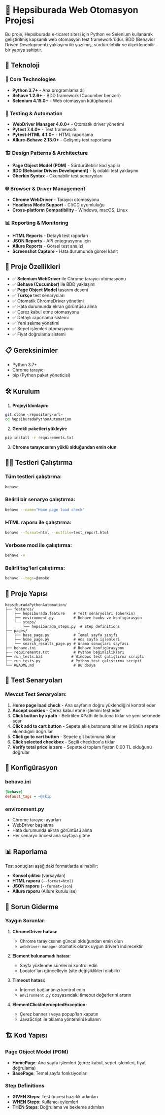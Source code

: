 # 🛒 Hepsiburada Web Otomasyon Projesi

Bu proje, Hepsiburada e-ticaret sitesi için Python ve Selenium kullanarak geliştirilmiş kapsamlı web otomasyon test framework'üdür. BDD (Behavior Driven Development) yaklaşımı ile yazılmış, sürdürülebilir ve ölçeklenebilir bir yapıya sahiptir.

## 🚀 Teknoloji

### 🐍 **Core Technologies**
- **Python 3.7+** - Ana programlama dili
- **Behave 1.2.6+** - BDD framework (Cucumber benzeri)
- **Selenium 4.15.0+** - Web otomasyon kütüphanesi

### 🧪 **Testing & Automation**
- **WebDriver Manager 4.0.0+** - Otomatik driver yönetimi
- **Pytest 7.4.0+** - Test framework
- **Pytest-HTML 4.1.0+** - HTML raporlama
- **Allure-Behave 2.13.0+** - Gelişmiş test raporlama

### 🏗️ **Design Patterns & Architecture**
- **Page Object Model (POM)** - Sürdürülebilir kod yapısı
- **BDD (Behavior Driven Development)** - İş odaklı test yaklaşımı
- **Gherkin Syntax** - Okunabilir test senaryoları

### 🌐 **Browser & Driver Management**
- **Chrome WebDriver** - Tarayıcı otomasyonu
- **Headless Mode Support** - CI/CD uyumluluğu
- **Cross-platform Compatibility** - Windows, macOS, Linux

### 📊 **Reporting & Monitoring**
- **HTML Reports** - Detaylı test raporları
- **JSON Reports** - API entegrasyonu için
- **Allure Reports** - Görsel test analizi
- **Screenshot Capture** - Hata durumunda görsel kanıt

## 🎯 Proje Özellikleri

- ✅ **Selenium WebDriver** ile Chrome tarayıcı otomasyonu
- ✅ **Behave (Cucumber)** ile BDD yaklaşımı
- ✅ **Page Object Model** tasarım deseni
- ✅ **Türkçe** test senaryoları
- ✅ Otomatik ChromeDriver yönetimi
- ✅ Hata durumunda ekran görüntüsü alma
- ✅ Çerez kabul etme otomasyonu
- ✅ Detaylı raporlama sistemi
- ✅ Yeni sekme yönetimi
- ✅ Sepet işlemleri otomasyonu
- ✅ Fiyat doğrulama sistemi

## 📋 Gereksinimler

- Python 3.7+
- Chrome tarayıcı
- pip (Python paket yöneticisi)

## 🛠️ Kurulum

1. **Projeyi klonlayın:**
```bash
git clone <repository-url>
cd hepsiburadaPythonAutomation
```

2. **Gerekli paketleri yükleyin:**
```bash
pip install -r requirements.txt
```

3. **Chrome tarayıcısının yüklü olduğundan emin olun**

## 🏃‍♂️ Testleri Çalıştırma

### Tüm testleri çalıştırma:
```bash
behave
```

### Belirli bir senaryo çalıştırma:
```bash
behave --name="Home page load check"
```

### HTML raporu ile çalıştırma:
```bash
behave --format=html --outfile=test_report.html
```

### Verbose mod ile çalıştırma:
```bash
behave -v
```

### Belirli tag'leri çalıştırma:
```bash
behave --tags=@smoke
```

## 📁 Proje Yapısı

```
hepsiburadaPythonAutomation/
├── features/
│   ├── hepsiburada.feature    # Test senaryoları (Gherkin)
│   ├── environment.py         # Behave hooks ve konfigürasyon
│   └── steps/
│       └── hepsiburada_steps.py  # Step definitions
├── pages/
│   ├── base_page.py           # Temel sayfa sınıfı
│   ├── home_page.py           # Ana sayfa işlemleri
│   └── search_results_page.py # Arama sonuçları sayfası
├── behave.ini                 # Behave konfigürasyonu
├── requirements.txt           # Python bağımlılıkları
├── run_tests.bat             # Windows test çalıştırma scripti
├── run_tests.py              # Python test çalıştırma scripti
└── README.md                  # Bu dosya
```

## 🧪 Test Senaryoları

### Mevcut Test Senaryoları:

1. **Home page load check** - Ana sayfanın doğru yüklendiğini kontrol eder
2. **Accept cookies** - Çerez kabul etme işlemini test eder
3. **Click button by xpath** - Belirtilen XPath ile butona tıklar ve yeni sekmede açar
4. **Click add to cart button** - Sepete ekle butonuna tıklar ve ürünün sepete eklendiğini doğrular
5. **Click go to cart button** - Sepete git butonuna tıklar
6. **Click selected checkbox** - Seçili checkbox'a tıklar
7. **Verify total price is zero** - Sepetteki toplam fiyatın 0,00 TL olduğunu doğrular

## 🔧 Konfigürasyon

### behave.ini
```ini
[behave]
default_tags = ~@skip
```

### environment.py
- Chrome tarayıcı ayarları
- WebDriver başlatma
- Hata durumunda ekran görüntüsü alma
- Her senaryo öncesi ana sayfaya gitme

## 📊 Raporlama

Test sonuçları aşağıdaki formatlarda alınabilir:

- **Konsol çıktısı** (varsayılan)
- **HTML raporu** (`--format=html`)
- **JSON raporu** (`--format=json`)
- **Allure raporu** (Allure kurulu ise)

## 🐛 Sorun Giderme

### Yaygın Sorunlar:

1. **ChromeDriver hatası:**
   - Chrome tarayıcısının güncel olduğundan emin olun
   - `webdriver-manager` otomatik olarak uygun driver'ı indirecektir

2. **Element bulunamadı hatası:**
   - Sayfa yüklenme sürelerini kontrol edin
   - Locator'ları güncelleyin (site değişiklikleri olabilir)

3. **Timeout hatası:**
   - İnternet bağlantınızı kontrol edin
   - `environment.py` dosyasındaki timeout değerlerini artırın

4. **ElementClickInterceptedException:**
   - Çerez banner'ı veya popup'ları kapatın
   - JavaScript ile tıklama yöntemini kullanın

## 🏗️ Kod Yapısı

### Page Object Model (POM)
- **HomePage**: Ana sayfa işlemleri (çerez kabul, sepet işlemleri, fiyat doğrulama)
- **BasePage**: Temel sayfa fonksiyonları

### Step Definitions
- **GIVEN Steps**: Test öncesi hazırlık adımları
- **WHEN Steps**: Kullanıcı eylemleri
- **THEN Steps**: Doğrulama ve bekleme adımları

